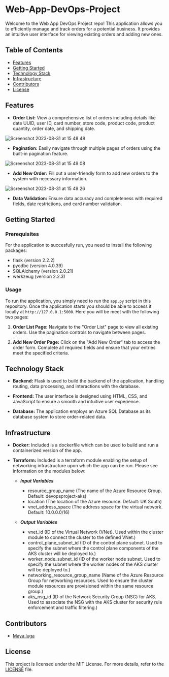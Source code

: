# Web-App-DevOps-Project

Welcome to the Web App DevOps Project repo! This application allows you to efficiently manage and track orders for a potential business. It provides an intuitive user interface for viewing existing orders and adding new ones.

## Table of Contents

- [Features](#features)
- [Getting Started](#getting-started)
- [Technology Stack](#technology-stack)
- [Infrastructure](#infrastructure)
- [Contributors](#contributors)
- [License](#license)

## Features

- **Order List:** View a comprehensive list of orders including details like date UUID, user ID, card number, store code, product code, product quantity, order date, and shipping date.
  
![Screenshot 2023-08-31 at 15 48 48](https://github.com/maya-a-iuga/Web-App-DevOps-Project/assets/104773240/3a3bae88-9224-4755-bf62-567beb7bf692)

- **Pagination:** Easily navigate through multiple pages of orders using the built-in pagination feature.
  
![Screenshot 2023-08-31 at 15 49 08](https://github.com/maya-a-iuga/Web-App-DevOps-Project/assets/104773240/d92a045d-b568-4695-b2b9-986874b4ed5a)

- **Add New Order:** Fill out a user-friendly form to add new orders to the system with necessary information.
  
![Screenshot 2023-08-31 at 15 49 26](https://github.com/maya-a-iuga/Web-App-DevOps-Project/assets/104773240/83236d79-6212-4fc3-afa3-3cee88354b1a)

- **Data Validation:** Ensure data accuracy and completeness with required fields, date restrictions, and card number validation.

## Getting Started

### Prerequisites

For the application to succesfully run, you need to install the following packages:

- flask (version 2.2.2)
- pyodbc (version 4.0.39)
- SQLAlchemy (version 2.0.21)
- werkzeug (version 2.2.3)

### Usage

To run the application, you simply need to run the `app.py` script in this repository. Once the application starts you should be able to access it locally at `http://127.0.0.1:5000`. Here you will be meet with the following two pages:

1. **Order List Page:** Navigate to the "Order List" page to view all existing orders. Use the pagination controls to navigate between pages.

2. **Add New Order Page:** Click on the "Add New Order" tab to access the order form. Complete all required fields and ensure that your entries meet the specified criteria.

## Technology Stack

- **Backend:** Flask is used to build the backend of the application, handling routing, data processing, and interactions with the database.

- **Frontend:** The user interface is designed using HTML, CSS, and JavaScript to ensure a smooth and intuitive user experience.

- **Database:** The application employs an Azure SQL Database as its database system to store order-related data.

## Infrastructure

- **Docker:** Included is a dockerfile which can be used to build and run a containerized version of the app.

- **Terraform:** Included is a terraform module enabling the setup of networking infrastructure upon which the app can be run. Please see information on the modules below:

    - ***Input Variables***
        - resource_group_name (The name of the Azure Resource Group. Default: devopsproject-aks)
        - location (The location of the Azure resource. Default: UK South)
        - vnet_address_space (The address space for the virtual network. Default: 10.0.0.0/16)

    - ***Output Variables***
        - vnet_id (ID of the Virtual Network (VNet). Used within the cluster module to connect the cluster to the defined VNet.)
        - control_plane_subnet_id (ID of the control plane subnet. Used to specify the subnet where the control plane components of the AKS cluster will be deployed to.)
        - worker_node_subnet_id (ID of the worker node subnet.  Used to specify the subnet where the worker nodes of the AKS cluster will be deployed to.)
        - networking_resource_group_name (Name of the Azure Resource Group for networking resources. Used to ensure the cluster module resources are provisioned within the same resource group.)
        - aks_nsg_id (ID of the Network Security Group (NSG) for AKS. Used to associate the NSG with the AKS cluster for security rule enforcement and traffic filtering.)

## Contributors 

- [Maya Iuga]([https://github.com/yourusername](https://github.com/maya-a-iuga))

## License

This project is licensed under the MIT License. For more details, refer to the [LICENSE](LICENSE) file.
